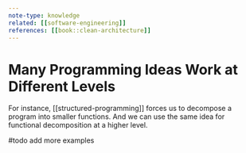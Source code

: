 ```yaml
---
note-type: knowledge
related: [[software-engineering]]
references: [[book::clean-architecture]]
---
```


# Many Programming Ideas Work at Different Levels

For instance, [[structured-programming]] forces us to decompose a program into
smaller functions. And we can use the same idea for functional decomposition at
a higher level.

#todo add more examples
